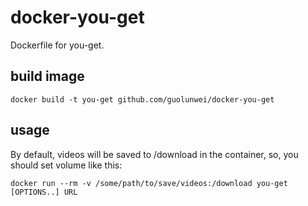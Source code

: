 # docker-you-get
Dockerfile for you-get.

## build image
```
docker build -t you-get github.com/guolunwei/docker-you-get
```

## usage
By default, videos will be saved to /download in the container, so, you should set volume like this:
```
docker run --rm -v /some/path/to/save/videos:/download you-get [OPTIONS..] URL
```
